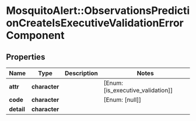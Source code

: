 # MosquitoAlert::ObservationsPredictionCreateIsExecutiveValidationErrorComponent


## Properties
Name | Type | Description | Notes
------------ | ------------- | ------------- | -------------
**attr** | **character** |  | [Enum: [is_executive_validation]] 
**code** | **character** |  | [Enum: [null]] 
**detail** | **character** |  | 


